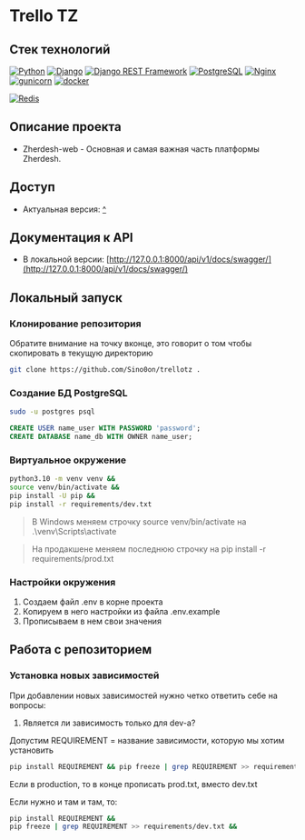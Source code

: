# Trello TZ

[//]: # ([Trello TZ workflow])
## Стек технологий
[![Python](https://img.shields.io/badge/-Python-464646?style=flat-square&logo=Python)](https://www.python.org/)
[![Django](https://img.shields.io/badge/-Django-464646?style=flat-square&logo=Django)](https://www.djangoproject.com/)
[![Django REST Framework](https://img.shields.io/badge/-Django%20REST%20Framework-464646?style=flat-square&logo=Django%20REST%20Framework)](https://www.django-rest-framework.org/)
[![PostgreSQL](https://img.shields.io/badge/-PostgreSQL-464646?style=flat-square&logo=PostgreSQL)](https://www.postgresql.org/)
[![Nginx](https://img.shields.io/badge/-NGINX-464646?style=flat-square&logo=NGINX)](https://nginx.org/ru/)
[![gunicorn](https://img.shields.io/badge/-gunicorn-464646?style=flat-square&logo=gunicorn)](https://gunicorn.org/)
[![docker](https://img.shields.io/badge/-Docker-464646?style=flat-square&logo=docker)](https://www.docker.com/)

[![Redis](https://img.shields.io/badge/-Redis-464646?style=flat-square&logo=Redis)](https://redis.io/)


## Описание проекта
* Zherdesh-web - Основная и самая важная часть платформы Zherdesh. 
## Доступ
* Актуальная версия: [^]($)
## Документация к API

* В локальной версии:
[http://127.0.0.1:8000/api/v1/docs/swagger/](http://127.0.0.1:8000/api/v1/docs/swagger/)

## Локальный запуск

### Клонирование репозитория 

Обратите внимание на точку вконце, это говорит о том чтобы скопировать в текущую директорию

```bash
git clone https://github.com/Sino0on/trellotz .
```

### Создание БД PostgreSQL

```bash
sudo -u postgres psql
```

```sql
CREATE USER name_user WITH PASSWORD 'password';
CREATE DATABASE name_db WITH OWNER name_user;
```

### Виртуальное окружение

```bash 
python3.10 -m venv venv &&
source venv/bin/activate &&
pip install -U pip &&
pip install -r requirements/dev.txt
```

> В Windows меняем строчку source venv/bin/activate на .\venv\Scripts\activate

> На продакшене меняем последнюю строчку на pip install -r requirements/prod.txt 

### Настройки окружения

1. Создаем файл .env в корне проекта
2. Копируем в него настройки из файла .env.example
3. Прописываем в нем свои значения

## Работа с репозиторием

### Установка новых зависимостей

При добавлении новых зависимостей нужно четко ответить себе на вопросы:
1. Является ли зависимость только для dev-а? 


Допустим REQUIREMENT = название зависимости, которую мы хотим установить

```bash
pip install REQUIREMENT && pip freeze | grep REQUIREMENT >> requirements/dev.txt
```

Если в production, то в конце прописать prod.txt, вместо dev.txt

Если нужно и там и там, то:

```bash
pip install REQUIREMENT && 
pip freeze | grep REQUIREMENT >> requirements/dev.txt && 
```
